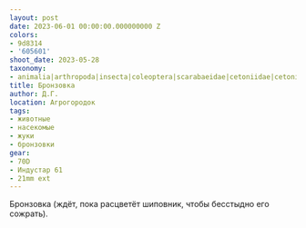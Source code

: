 ```yaml
---
layout: post
date: 2023-06-01 00:00:00.000000000 Z
colors:
- 9d8314
- '605601'
shoot_date: 2023-05-28
taxonomy:
- animalia|arthropoda|insecta|coleoptera|scarabaeidae|cetoniidae|cetonia|cetonia aurata
title: Бронзовка
author: Д.Г.
location: Агрогородок
tags:
- животные
- насекомые
- жуки
- бронзовки
gear:
- 70D
- Индустар 61
- 21mm ext
---
```

Бронзовка (ждёт, пока расцветёт шиповник, чтобы бесстыдно его сожрать).
